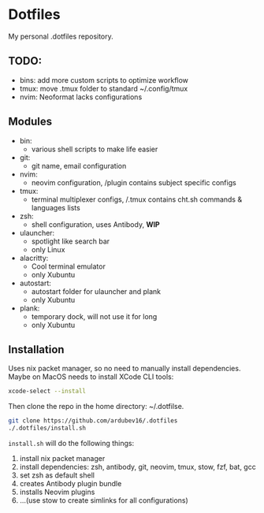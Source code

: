 # Dotfiles

My personal .dotfiles repository.

## TODO:

* bins: add more custom scripts to optimize workflow
* tmux: move .tmux folder to standard ~/.config/tmux 
* nvim: Neoformat lacks configurations

## Modules

* bin:
    * various shell scripts to make life easier
* git:
    * git name, email configuration
* nvim:
    * neovim configuration, /plugin contains subject specific configs
* tmux:
    * terminal multiplexer configs, /.tmux contains cht.sh commands & languages lists
* zsh:
    * shell configuration, uses Antibody, **WIP**
* ulauncher:
    * spotlight like search bar
    * only Linux
* alacritty:
    * Cool terminal emulator
    * only Xubuntu
* autostart:
    * autostart folder for ulauncher and plank
    * only Xubuntu
* plank:
    * temporary dock, will not use it for long
    * only Xubuntu

## Installation

Uses nix packet manager, so no need to manually install dependencies. Maybe on MacOS needs to install XCode CLI tools:

```bash
xcode-select --install
```

Then clone the repo in the home directory: ~/.dotfilse.

```bash
git clone https://github.com/ardubev16/.dotfiles
./.dotfiles/install.sh
```

`install.sh` will do the following things:

1. install nix packet manager
1. install dependencies: zsh, antibody, git, neovim, tmux, stow, fzf, bat, gcc
1. set zsh as default shell
1. creates Antibody plugin bundle
1. installs Neovim plugins
1. ...(use stow to create simlinks for all configurations)
